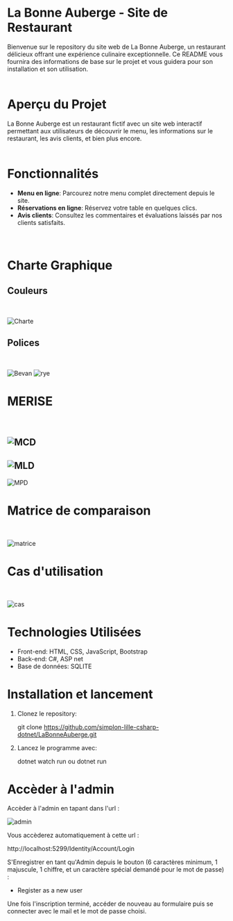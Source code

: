 # La Bonne Auberge - Site de Restaurant

Bienvenue sur le repository du site web de La Bonne Auberge, un restaurant délicieux offrant une expérience culinaire exceptionnelle. Ce README vous fournira des informations de base sur le projet et vous guidera pour son installation et son utilisation.
 <br>
  <br>
# Aperçu du Projet

La Bonne Auberge est un restaurant fictif avec un site web interactif permettant aux utilisateurs de découvrir le menu, les informations sur le restaurant, les avis clients, et bien plus encore.
 <br>
  <br>
# Fonctionnalités

- **Menu en ligne**: Parcourez notre menu complet directement depuis le site.
- **Réservations en ligne**: Réservez votre table en quelques clics.
- **Avis clients**: Consultez les commentaires et évaluations laissés par nos clients satisfaits.
  <br>
   <br>
    <br>
  

# Charte Graphique

## Couleurs
 <br>
 
![Charte](https://github.com/simplon-lille-csharp-dotnet/LaBonneAuberge/assets/150059186/62d487fa-dca1-43ec-9c79-55bf5299b2a1)

## Polices
 <br>
 
![Bevan](https://github.com/simplon-lille-csharp-dotnet/LaBonneAuberge/assets/150059186/9f0b9029-2a6e-45a4-ade8-9dd8b74f705a)
![rye](https://github.com/simplon-lille-csharp-dotnet/LaBonneAuberge/assets/150059186/5d50e67f-42fc-43b2-add1-13f71c750058)


# MERISE
 <br>
 
![MCD](https://github.com/simplon-lille-csharp-dotnet/LaBonneAuberge/assets/150059186/0cdecf03-b170-462d-82e8-57192cd5bcca)
---------------------------------------------------------------------------------
![MLD](https://github.com/simplon-lille-csharp-dotnet/LaBonneAuberge/assets/150059186/73fa6784-885c-4fd2-8277-d3588ebf905b)
---------------------------------------------------------------------------------
![MPD](https://github.com/simplon-lille-csharp-dotnet/LaBonneAuberge/assets/150059186/847e802a-4136-4af3-b590-542ee719147f)

# Matrice de comparaison
<br>

![matrice](https://github.com/simplon-lille-csharp-dotnet/LaBonneAuberge/assets/150059186/8a004997-396a-4873-be02-3670cf42109f)

# Cas d'utilisation
<br> 

![cas](https://github.com/simplon-lille-csharp-dotnet/LaBonneAuberge/assets/150059186/783fc485-fdfe-4fa0-8461-270d3d0d0d96)


# Technologies Utilisées

- Front-end: HTML, CSS, JavaScript, Bootstrap 
- Back-end: C#, ASP net
- Base de données: SQLITE

# Installation et lancement

1. Clonez le repository:

   git clone https://github.com/simplon-lille-csharp-dotnet/LaBonneAuberge.git

2. Lancez le programme avec:

   dotnet watch run   ou    dotnet run

# Accèder à l'admin

Accèder à l'admin en tapant dans l'url : 

![admin](https://github.com/simplon-lille-csharp-dotnet/LaBonneAuberge/assets/150059186/2bd116c7-22d0-4b68-ba33-1e94f9ec278e)


Vous accèderez automatiquement à cette url :

 http://localhost:5299/Identity/Account/Login

S'Enregistrer en tant qu'Admin depuis le bouton (6 caractères minimum, 1 majuscule, 1 chiffre, et un caractère spécial demandé pour le mot de passe) : 

- Register as a new user

Une fois l'inscription terminé, accéder de nouveau au formulaire puis se connecter avec le mail et le mot de passe choisi.






